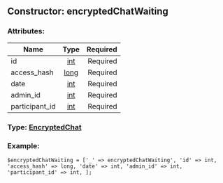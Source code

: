 ## Constructor: encryptedChatWaiting  

### Attributes:

| Name     |    Type       | Required |
|----------|:-------------:|---------:|
|id|[int](../types/int.md) | Required|
|access\_hash|[long](../types/long.md) | Required|
|date|[int](../types/int.md) | Required|
|admin\_id|[int](../types/int.md) | Required|
|participant\_id|[int](../types/int.md) | Required|



### Type: [EncryptedChat](../types/EncryptedChat.md)


### Example:

```
$encryptedChatWaiting = ['_' => encryptedChatWaiting', 'id' => int, 'access_hash' => long, 'date' => int, 'admin_id' => int, 'participant_id' => int, ];
```